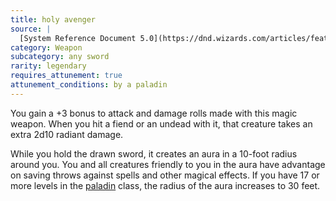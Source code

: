 ```yaml
---
title: holy avenger
source: |
  [System Reference Document 5.0](https://dnd.wizards.com/articles/features/systems-reference-document-srd)
category: Weapon
subcategory: any sword
rarity: legendary
requires_attunement: true
attunement_conditions: by a paladin
---
```


You gain a +3 bonus to attack and damage rolls made with this magic weapon. When you hit a fiend or an undead with it, that creature takes an extra 2d10 radiant damage.

While you hold the drawn sword, it creates an aura in a 10-foot radius around you. You and all creatures friendly to you in the aura have advantage on saving throws against spells and other magical effects. If you have 17 or more levels in the [paladin](/classes/paladin/) class, the radius of the aura increases to 30 feet.
